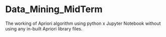 # Data_Mining_MidTerm
The working of Apriori algorithm using python x Jupyter Notebook without using any in-built Apriori library files.
